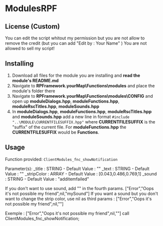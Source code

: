 # ModulesRPF

## License (Custom)
You can edit the script whitout my permission but you are not allow to remove the credit (but you can add "Edit by : Your Name" )
You are not allowed to sell my script!

## Installing
1. Download all files for the module you are installing and **read the module's README.md**
2. Navigate to **RPFramework.yourMap\Functions\modules** and place the module's folder there
3. Navigate to **RPFramework.yourMap\Functions\modules\CONFIG** and open up **moduleDialogs.hpp**, **moduleFunctions.hpp**, **moduleRscTitles.hpp**, **moduleSounds.hpp**
4. In **moduleDialogs.hpp**, **moduleFunctions.hpp**, **moduleRscTitles.hpp** and **moduleSounds.hpp** add a new line in format `#include "..\MODULE\CURRENTFILESUFFIX.hpp"` where **CURRENTFILESUFFIX** is the "suffix" of the current file. For **moduleFunctions.hpp** the **CURRENTFILESUFFIX** would be **Functions**.

## Usage
Function provided: `ClientModules_fnc_showNotification`

Parameter(s):
_title 		: STRING - Default Value  : ""
_text 		: STRING - Default Value  : ""
_stripColor	: ARRAY  - Default Value  : [0.043,0.486,0.769,1]
_sound 		: STRING - Default Value  : "additemfailed"

If you don't want to use sound, add "" in the fourth params. ["Error","Oops it's not possible my friend",nil,"mySound"]
If you want a sound but you don't want to change the strip color, use nil as third params : ["Error","Oops it's not possible my friend",nil,""]

Exemple : ["Error","Oops it's not possible my friend",nil,""] call ClientModules_fnc_showNotification;